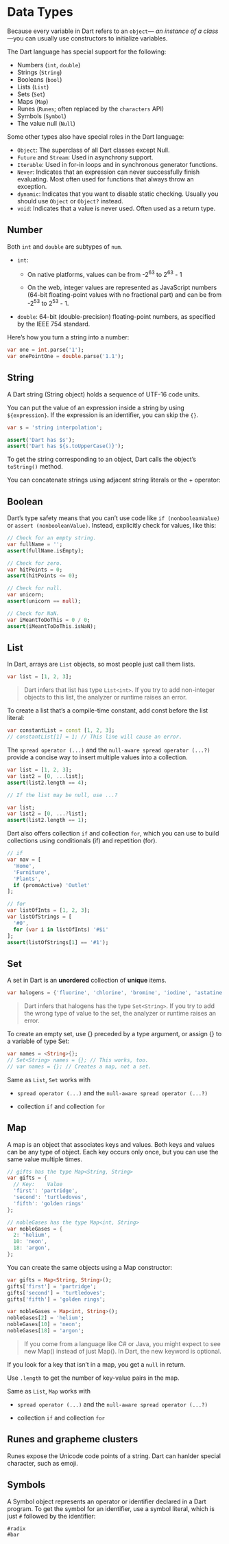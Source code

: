 # Data Types

Because every variable in Dart refers to an `object`— _an instance of a class_ —you can usually use constructors to initialize variables.

The Dart language has special support for the following:

- Numbers (`int`, `double`)
- Strings (`String`)
- Booleans (`bool`)
- Lists (`List`)
- Sets (`Set`)
- Maps (`Map`)
- Runes (`Runes`; often replaced by the `characters` API)
- Symbols (`Symbol`)
- The value null (`Null`)

Some other types also have special roles in the Dart language:

- `Object`: The superclass of all Dart classes except Null.
- `Future` and `Stream`: Used in asynchrony support.
- `Iterable`: Used in for-in loops and in synchronous generator functions.
- `Never`: Indicates that an expression can never successfully finish evaluating. Most often used for functions that always throw an exception.
- `dynamic`: Indicates that you want to disable static checking. Usually you should use `Object` or `Object?` instead.
- `void`: Indicates that a value is never used. Often used as a return type.

## Number

Both `int` and `double` are subtypes of `num`.

- `int`:

  - On native platforms, values can be from -2<sup>63</sup> to 2<sup>63</sup> - 1

  - On the web, integer values are represented as JavaScript numbers (64-bit floating-point values with no fractional part) and can be from -2<sup>53</sup> to 2<sup>53</sup> - 1.

- `double`: 64-bit (double-precision) floating-point numbers, as specified by the IEEE 754 standard.

Here’s how you turn a string into a number:

```dart
var one = int.parse('1');
var onePointOne = double.parse('1.1');
```

## String

A Dart string (String object) holds a sequence of UTF-16 code units.

You can put the value of an expression inside a string by using `${expression}`. If the expression is an identifier, you can skip the `{}`.

```dart
var s = 'string interpolation';

assert('Dart has $s');
assert('Dart has ${s.toUpperCase()}');
```

To get the string corresponding to an object, Dart calls the object’s `toString()` method.

You can concatenate strings using adjacent string literals or the + operator:

## Boolean

Dart’s type safety means that you can’t use code like `if (nonbooleanValue)` or `assert (nonbooleanValue)`. Instead, explicitly check for values, like this:

```dart
// Check for an empty string.
var fullName = '';
assert(fullName.isEmpty);

// Check for zero.
var hitPoints = 0;
assert(hitPoints <= 0);

// Check for null.
var unicorn;
assert(unicorn == null);

// Check for NaN.
var iMeantToDoThis = 0 / 0;
assert(iMeantToDoThis.isNaN);
```

## List

In Dart, arrays are `List` objects, so most people just call them lists.

```dart
var list = [1, 2, 3];
```

> Dart infers that list has type `List<int>`. If you try to add non-integer objects to this list, the analyzer or runtime raises an error.

To create a list that’s a compile-time constant, add const before the list literal:

```dart
var constantList = const [1, 2, 3];
// constantList[1] = 1; // This line will cause an error.
```

The `spread operator (...)` and the `null-aware spread operator (...?)` provide a concise way to insert multiple values into a collection.

```dart
var list = [1, 2, 3];
var list2 = [0, ...list];
assert(list2.length == 4);

// If the list may be null, use ...?

var list;
var list2 = [0, ...?list];
assert(list2.length == 1);
```

Dart also offers collection `if` and collection `for`, which you can use to build collections using conditionals (if) and repetition (for).

```dart
// if
var nav = [
  'Home',
  'Furniture',
  'Plants',
  if (promoActive) 'Outlet'
];

// for
var listOfInts = [1, 2, 3];
var listOfStrings = [
  '#0',
  for (var i in listOfInts) '#$i'
];
assert(listOfStrings[1] == '#1');
```

## Set

A set in Dart is an **unordered** collection of **unique** items.

```dart
var halogens = {'fluorine', 'chlorine', 'bromine', 'iodine', 'astatine'};
```

> Dart infers that halogens has the type `Set<String>`. If you try to add the wrong type of value to the set, the analyzer or runtime raises an error.

To create an empty set, use {} preceded by a type argument, or assign {} to a variable of type Set:

```dart
var names = <String>{};
// Set<String> names = {}; // This works, too.
// var names = {}; // Creates a map, not a set.
```

Same as `List`, `Set` works with

- `spread operator (...)` and the `null-aware spread operator (...?)`

- collection `if` and collection `for`

## Map

A map is an object that associates keys and values. Both keys and values can be any type of object. Each key occurs only once, but you can use the same value multiple times.

```dart
// gifts has the type Map<String, String>
var gifts = {
  // Key:    Value
  'first': 'partridge',
  'second': 'turtledoves',
  'fifth': 'golden rings'
};

// nobleGases has the type Map<int, String>
var nobleGases = {
  2: 'helium',
  10: 'neon',
  18: 'argon',
};
```

You can create the same objects using a Map constructor:

```dart
var gifts = Map<String, String>();
gifts['first'] = 'partridge';
gifts['second'] = 'turtledoves';
gifts['fifth'] = 'golden rings';

var nobleGases = Map<int, String>();
nobleGases[2] = 'helium';
nobleGases[10] = 'neon';
nobleGases[18] = 'argon';
```

> If you come from a language like C# or Java, you might expect to see new Map() instead of just Map(). In Dart, the new keyword is optional.

If you look for a key that isn’t in a map, you get a `null` in return.

Use `.length` to get the number of key-value pairs in the map.

Same as `List`, `Map` works with

- `spread operator (...)` and the `null-aware spread operator (...?)`

- collection `if` and collection `for`

## Runes and grapheme clusters

Runes expose the Unicode code points of a string. Dart can hanlder special character, such as emoji.

## Symbols

A Symbol object represents an operator or identifier declared in a Dart program. To get the symbol for an identifier, use a symbol literal, which is just `#` followed by the identifier:

```dart
#radix
#bar
```
